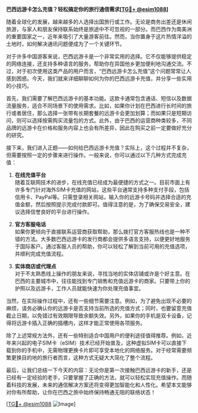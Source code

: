 **巴西远游卡怎么充值？轻松搞定你的旅行通信需求[[TG💪+ @esim1088](https://t.me/s/esim1088)]**

随着全球化的发展，越来越多的人选择出国旅行或工作。无论是商务出差还是休闲旅游，与家人和朋友保持联系始终是旅途中不可忽视的一部分。而巴西作为南美洲的重要国家之一，近年来吸引了大量游客前往。然而，当你置身于这片热情洋溢的土地时，如何解决通讯问题便成为了一个关键环节。

对于许多中国游客来说，巴西远游卡是一个非常实用的选择。它不仅能够提供稳定的网络连接，还支持多种语言的服务，帮助你在异国他乡更加便利地沟通交流。不过，对于初次使用这类产品的用户而言，“巴西远游卡怎么充值”这个问题常常让人感到困惑。今天，我们就来详细聊聊如何为你的巴西远游卡充值，并分享一些实用的小技巧。

首先，我们需要了解巴西远游卡的基本功能。这款卡通常包含通话、短信以及数据流量服务，适合不同场景下的使用需求。比如，如果你计划在巴西进行长时间的旅行或者居住，那么选择一张带有长期套餐的远游卡会更加划算；而如果只是短期访问，则可以选择按需购买流量包的方式。此外，由于巴西的运营商种类较多，不同品牌的远游卡在价格和服务内容上也会有所差异，因此在购买之前一定要做好充分的研究。

接下来，我们进入正题——如何给巴西远游卡充值？实际上，这个过程并不复杂，但需要按照一定的步骤来进行操作。一般来说，你可以通过以下几种方式完成充值：

1. **在线充值平台**  
   随着互联网技术的进步，在线充值已经成为最便捷的方式之一。目前市面上有许多专门针对海外SIM卡充值的网站，这些平台通常支持多种支付手段，包括信用卡、PayPal等。只需登录相关网站，输入你的远游卡号码并选择合适的充值金额，然后按照提示完成付款即可。值得注意的是，为了确保交易安全，建议选择信誉良好的平台进行操作。

2. **官方客服电话**  
   如果你更倾向于直接联系运营商获取帮助，那么拨打官方客服热线也是一种不错的方法。大多数巴西远游卡的发行商都会提供多语言支持，以便更好地服务于国际客户。通过客服人员的帮助，你可以轻松了解到当前可用的充值选项，并顺利完成充值流程。

3. **实体商店或代理点**  
   对于不太熟悉线上操作的朋友来说，寻找当地的实体店铺或许是个好主意。在巴西的主要城市中，往往能找到专门销售和充值远游卡的商家。只要带上你的护照以及远游卡，工作人员就能快速为你处理充值事宜。

当然，在实际操作过程中，还有一些细节需要注意。例如，为了避免出现不必要的麻烦，请务必确认你的远游卡是否支持当前所选的充值方式；同时，也要留意充值截止日期，以免错过有效期限导致余额失效。另外，如果你的手机是双卡设备，记得将远游卡插入正确的插槽内，这样才能正常使用各项服务。

除了上述常规方法外，还有一些特别适合中国用户的便利途径值得推荐。例如，近年来兴起的电子SIM卡（eSIM）技术已经开始普及，这种虚拟SIM卡可以直接下载到你的手机中，无需物理更换卡片即可享受本地化的网络服务。对于经常需要频繁更换目的地的旅行者而言，这种方式无疑大大简化了整个流程。

最后，让我们总结一下今天的内容：无论你是第一次接触巴西远游卡的新手，还是已经有一定经验的老手，只要掌握了正确的方法，就可以轻松实现充值操作。而随着科技的发展，未来的通信解决方案还将变得更加智能化和人性化。希望本文能够对你有所帮助，让你在巴西之旅中始终保持畅通无阻的联络状态！

[[TG💪+ @esim1088](https://t.me/s/esim1088) ![Image](https://i.postimg.cc/4NQfJmqS/Snipaste-2025-05-13-00-14-12.png)]